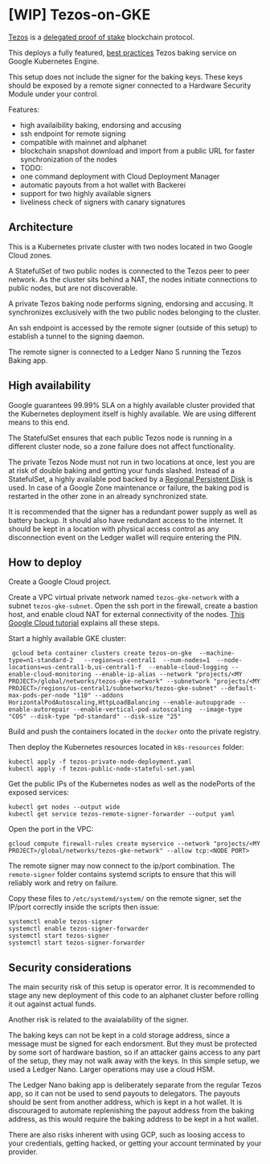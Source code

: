 [WIP] Tezos-on-GKE
==================

[Tezos](http://tezos.gitlab.io/mainnet/) is a [delegated proof of stake](https://bitshares.org/technology/delegated-proof-of-stake-consensus/) blockchain protocol.

This deploys a fully featured, [best practices](https://medium.com/tezos/its-a-baker-s-life-for-me-c214971201e1) Tezos baking service on Google Kubernetes Engine.

This setup does not include the signer for the baking keys. These keys should be exposed by a remote signer connected to a Hardware Security Module under your control.

Features:

* high availaibility baking, endorsing and accusing
* ssh endpoint for remote signing
* compatible with mainnet and alphanet
* blockchain snapshot download and import from a public URL for faster synchronization of the nodes
* TODO:
 * one command deployment with Cloud Deployment Manager
 * automatic payouts from a hot wallet with Backerei
 * support for two highly available signers
 * liveliness check of signers with canary signatures

Architecture
------------

This is a Kubernetes private cluster with two nodes located in two Google Cloud zones.

A StatefulSet of two public nodes is connected to the Tezos peer to peer network. As the cluster sits behind a NAT, the nodes initiate connections to public nodes, but are not discoverable.

A private Tezos baking node performs signing, endorsing and accusing. It synchronizes exclusively with the two public nodes belonging to the cluster.

An ssh endpoint is accessed by the remote signer (outside of this setup) to establish a tunnel to the signing daemon.

The remote signer is connected to a Ledger Nano S running the Tezos Baking app.

High availability
-----------------

Google guarantees 99.99% SLA on a highly available cluster provided that the Kubernetes deployment itself is highly available. We are using different means to this end.

The StatefulSet ensures that each public Tezos node is running in a different cluster node, so a zone failure does not affect functionality.

The private Tezos Node must not run in two locations at once, lest you are at risk of double baking and getting your funds slashed. Instead of a StatefulSet, a highly available pod backed by a [Regional Persistent Disk](https://cloud.google.com/compute/docs/disks/#repds) is used. In case of a Google Zone maintenance or failure, the baking pod is restarted in the other zone in an already synchronized state.

It is recommended that the signer has a redundant power supply as well as battery backup. It should also have redundant access to the internet. It should be kept in a location with physical access control as any disconnection event on the Ledger wallet will require entering the PIN.

How to deploy
-------------

Create a Google Cloud project.

Create a VPC virtual private network named `tezos-gke-network` with a subnet `tezos-gke-subnet`. Open the ssh port in the firewall, create a bastion host, and enable cloud NAT for external connectivity of the nodes. [This Google Cloud tutorial](https://cloud.google.com/nat/docs/gke-example) explains all these steps.

Start a highly available GKE cluster:

```
 gcloud beta container clusters create tezos-on-gke  --machine-type=n1-standard-2   --region=us-central1  --num-nodes=1  --node-locations=us-central1-b,us-central1-f  --enable-cloud-logging --enable-cloud-monitoring --enable-ip-alias --network "projects/<MY PROJECT>/global/networks/tezos-gke-network" --subnetwork "projects/<MY PROJECT>/regions/us-central1/subnetworks/tezos-gke-subnet" --default-max-pods-per-node "110" --addons HorizontalPodAutoscaling,HttpLoadBalancing --enable-autoupgrade --enable-autorepair --enable-vertical-pod-autoscaling  --image-type "COS" --disk-type "pd-standard" --disk-size "25"
```

Build and push the containers located in the `docker` onto the private registry.

Then deploy the Kubernetes resources located in `k8s-resources` folder:

```
kubectl apply -f tezos-private-node-deployment.yaml
kubectl apply -f tezos-public-node-stateful-set.yaml
```

Get the public IPs of the Kubernetes nodes as well as the nodePorts of the exposed services:

```
kubectl get nodes --output wide
kubectl get service tezos-remote-signer-forwarder --output yaml
```

Open the port in the VPC:

```
gcloud compute firewall-rules create myservice --network "projects/<MY PROJECT>/global/networks/tezos-gke-network" --allow tcp:<NODE PORT>
```

The remote signer may now connect to the ip/port combination. The `remote-signer` folder contains systemd scripts to ensure that this will reliably work and retry on failure.

Copy these files to `/etc/systemd/system/` on the remote signer, set the IP/port correctly inside the scripts then issue:

```
systemctl enable tezos-signer
systemctl enable tezos-signer-forwarder
systemctl start tezos-signer
systemctl start tezos-signer-forwarder
```

Security considerations
-----------------------

The main security risk of this setup is operator error. It is recommended to stage any new deployment of this code to an alphanet cluster before rolling it out against actual funds.

Another risk is related to the avaialability of the signer.

The baking keys can not be kept in a cold storage address, since a message must be signed for each endorsment. But they must be protected by some sort of hardware bastion, so if an attacker gains access to any part of the setup, they may not walk away with the keys. In this simple setup, we used a Ledger Nano. Larger operations may use a cloud HSM.

The Ledger Nano baking app is deliberately separate from the regular Tezos app, so it can not be used to send payouts to delegators. The payouts should be sent from another address, which is kept in a hot wallet. It is discouraged to automate replenishing the payout address from the baking address, as this would require the baking address to be kept in a hot wallet.

There are also risks inherent with using GCP, such as loosing access to your credentials, getting hacked, or getting your account terminated by your provider.
